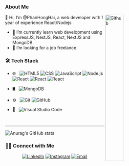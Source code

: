 ### About Me
<img width="35%" align="right" alt="Github" src="https://user-images.githubusercontent.com/48678280/88862734-4903af80-d201-11ea-968b-9c939d88a37c.gif" />

👋 Hi, I’m @PhanHongHai, a web developer with 1 year of experience React/Nodejs 

- 🌱 I’m currently learn web development using ExpressJS, NestJS, React, NextJS and MongoDB.
- 💞️ I’m looking for a job freelance.

### 🛠 Tech Stack

- 🌐 &nbsp;
  ![HTML5](https://img.shields.io/badge/-HTML5-333333?style=flat&logo=HTML5)
  ![CSS](https://img.shields.io/badge/-CSS-333333?style=flat&logo=CSS3&logoColor=1572B6)
  ![JavaScript](https://img.shields.io/badge/-JavaScript-333333?style=flat&logo=javascript)
  ![Node.js](https://img.shields.io/badge/-Node.js-333333?style=flat&logo=node.js)
  ![React](https://img.shields.io/badge/-React-333333?style=flat&logo=react)
  ![React](https://img.shields.io/badge/-NextJS-black?style=flat)
  ![React](https://img.shields.io/badge/-NestJS-red?style=flat&logo=nestjs)
  
- 🛢 &nbsp;
  ![MongoDB](https://img.shields.io/badge/-MongoDB-333333?style=flat&logo=mongodb)
- ⚙️ &nbsp;
  ![Git](https://img.shields.io/badge/-Git-333333?style=flat&logo=git)
  ![GitHub](https://img.shields.io/badge/-GitHub-333333?style=flat&logo=github)
- 🔧 &nbsp;
  ![Visual Studio Code](https://img.shields.io/badge/-Visual%20Studio%20Code-333333?style=flat&logo=visual-studio-code&logoColor=007ACC)

<br/>

---

![Anurag's GitHub stats](https://github-readme-stats.vercel.app/api?username=phhai&show_icons=true&theme=tokyonight)


### 🤝🏻 Connect with Me

<p align="center">
<a href="https://www.linkedin.com/in/phan-hong-hai-636825130/"><img alt="LinkedIn" src="https://img.shields.io/badge/LinkedIn-PhanHongHai-blue?style=flat-square&logo=linkedin"></a>
<a href="https://www.instagram.com/phh97.0_0/"><img alt="Instagram" src="https://img.shields.io/badge/Instagram-phhai97-blue?style=flat-square&logo=instagram"></a>
<a href="mailto:phanhonghai97@gmail.com"><img alt="Email" src="https://img.shields.io/badge/Email-phanhonghai97@gmail.com-blue?style=flat-square&logo=gmail"></a>
</p>


<!---
PhanHongHai/PhanHongHai is a ✨ special ✨ repository because its `README.md` (this file) appears on your GitHub profile.
You can click the Preview link to take a look at your changes.
--->
